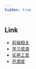 ```yaml
---
hidden: true
---
```


## Link
* [前端相关](./前端相关.md)
* [学习资源](./学习资源.md)
* [实用工具](./实用工具.md)
* [开源库](./开源库.md)
